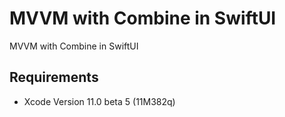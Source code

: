 # MVVM with Combine in SwiftUI
MVVM with Combine in SwiftUI

## Requirements
- Xcode Version 11.0 beta 5 (11M382q)

